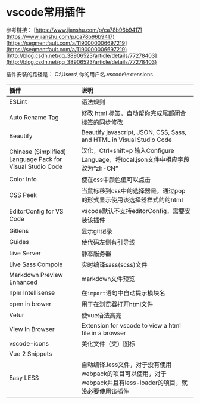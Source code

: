# vscode常用插件

参考链接：
[https://www.jianshu.com/p/ca78b96b9417](https://www.jianshu.com/p/ca78b96b9417)
[https://segmentfault.com/a/1190000006697219](https://segmentfault.com/a/1190000006697219)
[http://blog.csdn.net/qq_38906523/article/details/77278403](http://blog.csdn.net/qq_38906523/article/details/77278403)

插件安装的路径是：
C:\Users\ 你的用户名\.vscode\extensions

插件|说明
:--|:--
ESLint|语法规则
Auto Rename Tag|修改 html 标签，自动帮你完成尾部闭合标签的同步修改
Beautify|Beautify javascript, JSON, CSS, Sass, and HTML in Visual Studio Code
Chinese (Simplified) Language Pack for Visual Studio Code|汉化，Ctrl+shift+p 输入Configure Language，将local.json文件中相应字段改为“zh-CN”
Color Info|使在css中颜色值可以点击
CSS Peek|当鼠标移到css中的选择器是，通过pop的形式显示使用该选择器样式的的html
EditorConfig for VS Code|vscode默认不支持editorConfig，需要安装该插件
Gitlens|显示git记录
Guides|使代码左侧有引导线
Live Server|静态服务器
Live Sass Compole|实时编译sass(scss)文件
Markdown Preview Enhanced|markdown文件预览
npm Intellisense|在`import`语句中自动提示模块名
open in brower|用于在浏览器打开html文件
Vetur|使vue语法高亮
View In Browser|Extension for vscode to view a html file in a browser
vscode-icons|美化文件（夹）图标
Vue 2 Snippets|
Easy LESS| 自动编译.less文件，对于没有使用webpack的项目可以使用，对于webpack并且有less-loader的项目，就没必要使用该插件
